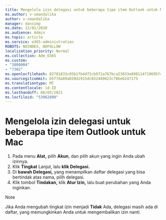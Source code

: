 ```yaml
---
title: Mengelola izin delegasi untuk beberapa tipe item Outlook untuk Mac
ms.author: v-smandalika
author: v-smandalika
manager: dansimp
ms.date: 12/01/2020
ms.audience: Admin
ms.topic: article
ms.service: o365-administration
ROBOTS: NOINDEX, NOFOLLOW
localization_priority: Normal
ms.collection: Adm_O365
ms.custom:
- "3800004"
- "7302"
ms.openlocfilehash: 82701833c05b1fb4d72cb972a767bca23033e898114f19695f42a116239c2221
ms.sourcegitcommit: b5f7da89a650d2915dc652449623c78be6247175
ms.translationtype: MT
ms.contentlocale: id-ID
ms.lasthandoff: 08/05/2021
ms.locfileid: "53962890"
---
```

# <a name="manage-delegate-permissions-for-multiple-item-types-in-outlook-for-mac"></a>Mengelola izin delegasi untuk beberapa tipe item Outlook untuk Mac

1. Pada menu **Alat,** pilih **Akun**, dan pilih akun yang ingin Anda ubah izinnya.
2. Klik **Tingkat** Lanjut, lalu **klik Delegasi.**
3. Di **bawah Delegasi,** yang menampilkan daftar delegasi yang bisa bertindak atas nama, pilih delegasi.
4. Klik tombol **Tindakan,** klik **Atur Izin,** lalu buat perubahan yang Anda inginkan.

> [!NOTE]
> Jika Anda mengubah tingkat izin menjadi **Tidak** Ada, delegasi masih ada di daftar, yang memungkinkan Anda untuk mengembalikan izin nanti.
